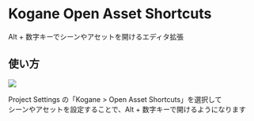 # Kogane Open Asset Shortcuts

Alt + 数字キーでシーンやアセットを開けるエディタ拡張

## 使い方

![](https://github.com/baba-s/Kogane.OpenAssetShortcuts/assets/6134875/48e06f71-8aa4-4039-94d1-34112daf82df)

Project Settings の「Kogane > Open Asset Shortcuts」を選択して  
シーンやアセットを設定することで、Alt + 数字キーで開けるようになります  
